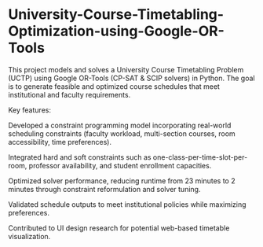 # University-Course-Timetabling-Optimization-using-Google-OR-Tools
This project models and solves a University Course Timetabling Problem (UCTP) using Google OR-Tools (CP-SAT &amp; SCIP solvers) in Python. The goal is to generate feasible and optimized course schedules that meet institutional and faculty requirements.

Key features:

Developed a constraint programming model incorporating real-world scheduling constraints (faculty workload, multi-section courses, room accessibility, time preferences).

Integrated hard and soft constraints such as one-class-per-time-slot-per-room, professor availability, and student enrollment capacities.

Optimized solver performance, reducing runtime from 23 minutes to 2 minutes through constraint reformulation and solver tuning.

Validated schedule outputs to meet institutional policies while maximizing preferences.

Contributed to UI design research for potential web-based timetable visualization.
